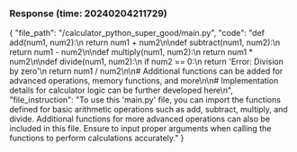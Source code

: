 ### Response (time: 20240204211729)

{
  "file_path": "/calculator_python_super_good/main.py",
  "code": "def add(num1, num2):\n    return num1 + num2\n\ndef subtract(num1, num2):\n    return num1 - num2\n\ndef multiply(num1, num2):\n    return num1 * num2\n\ndef divide(num1, num2):\n    if num2 == 0:\n        return 'Error: Division by zero'\n    return num1 / num2\n\n# Additional functions can be added for advanced operations, memory functions, and more\n\n# Implementation details for calculator logic can be further developed here\n",
  "file_instruction": "To use this 'main.py' file, you can import the functions defined for basic arithmetic operations such as add, subtract, multiply, and divide. Additional functions for more advanced operations can also be included in this file. Ensure to input proper arguments when calling the functions to perform calculations accurately."
}